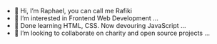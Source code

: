 - 👋 Hi, I’m Raphael, you can call me Rafiki
- 👀 I’m interested in Frontend Web Development ...
- 🌱 Done learning HTML, CSS. Now devouring JavaScript ...
- 💞️ I’m looking to collaborate on charity and open source projects ...

<!-- - 📫 How to reach me ... 
-->

<!---
rafikimask/rafikimask is a ✨ special ✨ repository because its `README.md` (this file) appears on your GitHub profile.
You can click the Preview link to take a look at your changes.
--->
